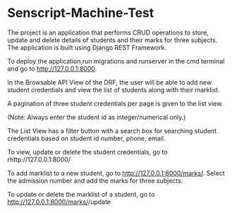 # Senscript-Machine-Test

The project is an application that performs CRUD operations to store, update and delete details of students and their marks for three subjects. The application is built using Django REST Framework.

 To deploy the application,run migrations and runserver in the cmd terminal and go to http://127.0.0.1:8000. 
 
 In the Browsable API View of the DRF, the user will be able to add new student credentials and view the list of students along with their marklist. 
 
 A pagination of three student credentials per page is given to the list view.

(Note: Always enter the student id as integer/numerical only.)

 The List View has a filter button with a search box for searching student credentials based on student id number, phone, email.

 To view, update or delete the student credentials, go to rhttp://127.0.0.1:8000/<id>

 To add marklist to a new student, go to http://127.0.0.1:8000/marks/<id>. Select the admission number and add the marks for three subjects. 

 To update or delete the marklist of a student, go to http://127.0.0.1:8000/marks/<id>/update


